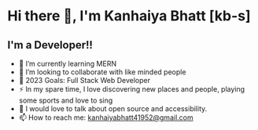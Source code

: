 # Hi there 👋, I'm Kanhaiya Bhatt [kb-s]

## I'm a Developer!!


- 🌱 I’m currently learning MERN
- 👯 I’m looking to collaborate with like minded people
- 🥅 2023 Goals: Full Stack Web Developer
- ⚡ In my spare time, I love discovering new places and people, playing some sports and love to sing
- 💬 I would love to talk about open source and accessibility.
- 📫 How to reach me: kanhaiyabhatt41952@gmail.com







 
